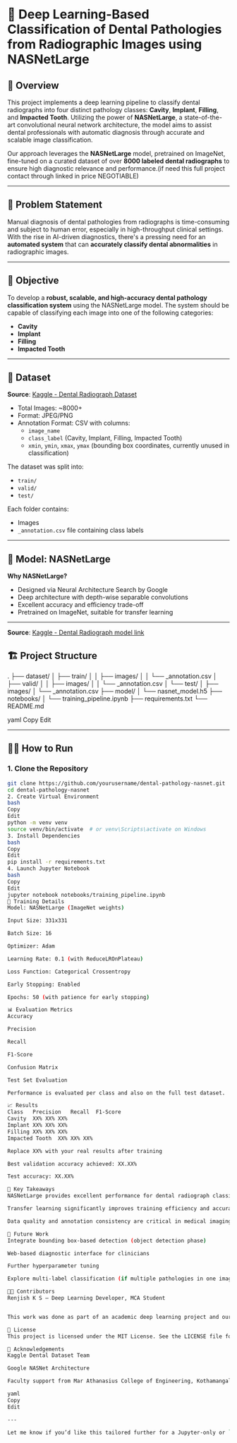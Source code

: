 # 🦷 Deep Learning-Based Classification of Dental Pathologies from Radiographic Images using NASNetLarge

## 📌 Overview

This project implements a deep learning pipeline to classify dental radiographs into four distinct pathology classes: **Cavity**, **Implant**, **Filling**, and **Impacted Tooth**. Utilizing the power of **NASNetLarge**, a state-of-the-art convolutional neural network architecture, the model aims to assist dental professionals with automatic diagnosis through accurate and scalable image classification.

Our approach leverages the **NASNetLarge** model, pretrained on ImageNet, fine-tuned on a curated dataset of over **8000 labeled dental radiographs** to ensure high diagnostic relevance and performance.(if need this full project contact through linked in price NEGOTIABLE)

---

## 🧪 Problem Statement

Manual diagnosis of dental pathologies from radiographs is time-consuming and subject to human error, especially in high-throughput clinical settings. With the rise in AI-driven diagnostics, there's a pressing need for an **automated system** that can **accurately classify dental abnormalities** in radiographic images.

---

## 🎯 Objective

To develop a **robust, scalable, and high-accuracy dental pathology classification system** using the NASNetLarge model. The system should be capable of classifying each image into one of the following categories:

- **Cavity**
- **Implant**
- **Filling**
- **Impacted Tooth**

---

## 🧰 Dataset

**Source**: [Kaggle - Dental Radiograph Dataset](https://www.kaggle.com/datasets/imtkaggleteam/dental-radiography)

- Total Images: ~8000+
- Format: JPEG/PNG
- Annotation Format: CSV with columns:
  - `image_name`
  - `class_label` (Cavity, Implant, Filling, Impacted Tooth)
  - `xmin`, `ymin`, `xmax`, `ymax` (bounding box coordinates, currently unused in classification)

The dataset was split into:
- `train/`
- `valid/`
- `test/`

Each folder contains:
- Images
- `_annotation.csv` file containing class labels

---

## 🧠 Model: NASNetLarge

**Why NASNetLarge?**
- Designed via Neural Architecture Search by Google
- Deep architecture with depth-wise separable convolutions
- Excellent accuracy and efficiency trade-off
- Pretrained on ImageNet, suitable for transfer learning

---
**Source**: [Kaggle - Dental Radiograph model link ](https://drive.google.com/file/d/1Z_ZN06oUrUPwZwBh2Oeu_Jxi90h8opvr/view?usp=sharing)

## 🏗️ Project Structure

.
├── dataset/
│ ├── train/
│ │ ├── images/
│ │ └── _annotation.csv
│ ├── valid/
│ │ ├── images/
│ │ └── _annotation.csv
│ └── test/
│ ├── images/
│ └── _annotation.csv
├── model/
│ └── nasnet_model.h5
├── notebooks/
│ └── training_pipeline.ipynb
├── requirements.txt
└── README.md

yaml
Copy
Edit

---

## 🏃‍♂️ How to Run

### 1. Clone the Repository
```bash
git clone https://github.com/yourusername/dental-pathology-nasnet.git
cd dental-pathology-nasnet
2. Create Virtual Environment
bash
Copy
Edit
python -m venv venv
source venv/bin/activate  # or venv\Scripts\activate on Windows
3. Install Dependencies
bash
Copy
Edit
pip install -r requirements.txt
4. Launch Jupyter Notebook
bash
Copy
Edit
jupyter notebook notebooks/training_pipeline.ipynb
🧪 Training Details
Model: NASNetLarge (ImageNet weights)

Input Size: 331x331

Batch Size: 16

Optimizer: Adam

Learning Rate: 0.1 (with ReduceLROnPlateau)

Loss Function: Categorical Crossentropy

Early Stopping: Enabled

Epochs: 50 (with patience for early stopping)

📊 Evaluation Metrics
Accuracy

Precision

Recall

F1-Score

Confusion Matrix

Test Set Evaluation

Performance is evaluated per class and also on the full test dataset.

📈 Results
Class	Precision	Recall	F1-Score
Cavity	XX%	XX%	XX%
Implant	XX%	XX%	XX%
Filling	XX%	XX%	XX%
Impacted Tooth	XX%	XX%	XX%

Replace XX% with your real results after training

Best validation accuracy achieved: XX.XX%

Test accuracy: XX.XX%

📌 Key Takeaways
NASNetLarge provides excellent performance for dental radiograph classification.

Transfer learning significantly improves training efficiency and accuracy.

Data quality and annotation consistency are critical in medical imaging projects.

🚀 Future Work
Integrate bounding box-based detection (object detection phase)

Web-based diagnostic interface for clinicians

Further hyperparameter tuning

Explore multi-label classification (if multiple pathologies in one image)

👨‍💻 Contributors
Renjish K S – Deep Learning Developer, MCA Student


This work was done as part of an academic deep learning project and our research paper has been published via Compodium.

📄 License
This project is licensed under the MIT License. See the LICENSE file for details.

🙏 Acknowledgements
Kaggle Dental Dataset Team

Google NASNet Architecture

Faculty support from Mar Athanasius College of Engineering, Kothamangalam

yaml
Copy
Edit

---

Let me know if you’d like this tailored further for a Jupyter-only or `.py` sc
